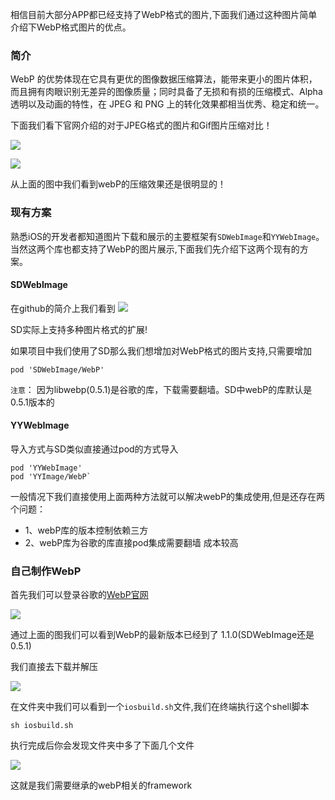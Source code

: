 相信目前大部分APP都已经支持了WebP格式的图片,下面我们通过这种图片简单介绍下WebP格式图片的优点。

### 简介

WebP 的优势体现在它具有更优的图像数据压缩算法，能带来更小的图片体积，而且拥有肉眼识别无差异的图像质量；同时具备了无损和有损的压缩模式、Alpha 透明以及动画的特性，在 JPEG 和 PNG 上的转化效果都相当优秀、稳定和统一。

下面我们看下官网介绍的对于JPEG格式的图片和Gif图片压缩对比！

![](https://tva1.sinaimg.cn/large/006tNbRwly1gbc6ha4mv7j31p80dkgwp.jpg)

![](https://tva1.sinaimg.cn/large/006tNbRwly1gbc6hzbo21j30nw0oydkv.jpg)

从上面的图中我们看到webP的压缩效果还是很明显的！

### 现有方案

熟悉iOS的开发者都知道图片下载和展示的主要框架有`SDWebImage`和`YYWebImage`。当然这两个库也都支持了WebP的图片展示,下面我们先介绍下这两个现有的方案。

#### SDWebImage

在github的简介上我们看到
![](https://tva1.sinaimg.cn/large/006tNbRwly1gbc6mz3lpxj31em0fqdkj.jpg)

SD实际上支持多种图片格式的扩展!

如果项目中我们使用了SD那么我们想增加对WebP格式的图片支持,只需要增加

```
pod 'SDWebImage/WebP'
```
`注意`： 因为libwebp(0.5.1)是谷歌的库，下载需要翻墙。SD中webP的库默认是0.5.1版本的

#### YYWebImage

导入方式与SD类似直接通过pod的方式导入

```objc
pod 'YYWebImage'
pod 'YYImage/WebP`
```

一般情况下我们直接使用上面两种方法就可以解决webP的集成使用,但是还存在两个问题：
* 1、webP库的版本控制依赖三方
* 2、webP库为谷歌的库直接pod集成需要翻墙 成本较高

### 自己制作WebP

首先我们可以登录谷歌的[WebP官网](https://developers.google.com/speed/webp/docs/using)
 
![](https://tva1.sinaimg.cn/large/006tNbRwgy1gbca27ik2fj319s0tyqha.jpg)

通过上面的图我们可以看到WebP的最新版本已经到了 1.1.0(SDWebImage还是0.5.1)

我们直接去下载并解压

![](https://tva1.sinaimg.cn/large/006tNbRwgy1gbca48vq3yj30mk0za7dx.jpg)

在文件夹中我们可以看到一个`iosbuild.sh`文件,我们在终端执行这个shell脚本

```objc
sh iosbuild.sh
```
执行完成后你会发现文件夹中多了下面几个文件

![](https://tva1.sinaimg.cn/large/006tNbRwgy1gbcabyxc1dj30by04cdgg.jpg)

这就是我们需要继承的webP相关的framework